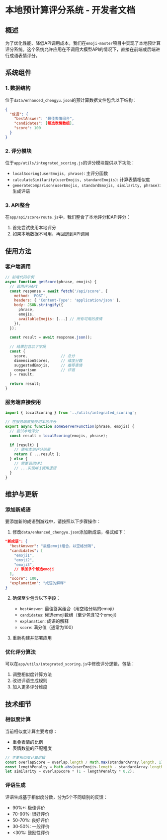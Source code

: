 # 本地预计算评分系统 - 开发者文档

## 概述

为了优化性能、降低API调用成本，我们在`emoji-master`项目中实现了本地预计算评分系统。这个系统允许应用在不调用大模型API的情况下，直接在前端或后端进行成语表情评分。

## 系统组件

### 1. 数据结构

位于`data/enhanced_chengyu.json`的预计算数据文件包含以下结构：

```json
{
  "成语": {
    "bestAnswer": "最佳表情组合",
    "candidates": [候选表情数组],
    "score": 100
  }
}
```

### 2. 评分模块

位于`app/utils/integrated_scoring.js`的评分模块提供以下功能：

- `localScoring(userEmojis, phrase)`: 主评分函数
- `calculateSimilarity(userEmojis, standardEmojis)`: 计算表情相似度
- `generateComparison(userEmojis, standardEmojis, similarity, phrase)`: 生成评语

### 3. API整合

在`app/api/score/route.js`中，我们整合了本地评分和API评分：

1. 首先尝试使用本地评分
2. 如果本地数据不可用，再回退到API调用

## 使用方法

### 客户端调用

```javascript
// 前端代码示例
async function getScore(phrase, emojis) {
  // 调用评分API
  const response = await fetch('/api/score', {
    method: 'POST',
    headers: { 'Content-Type': 'application/json' },
    body: JSON.stringify({ 
      phrase, 
      emojis, 
      availableEmojis: [...] // 所有可用的表情
    }),
  });
  
  const result = await response.json();
  
  // 结果包含以下字段
  const { 
    score,               // 总分
    dimensionScores,     // 维度分数
    suggestedEmojis,     // 推荐表情
    comparison           // 评语
  } = result;
  
  return result;
}
```

### 服务端直接使用

```javascript
import { localScoring } from '../utils/integrated_scoring';

// 在服务端直接使用本地评分
export async function someServerFunction(phrase, emojis) {
  // 尝试本地评分
  const result = localScoring(emojis, phrase);
  
  if (result) {
    // 使用本地评分结果
    return { ...result };
  } else {
    // 需要调用API
    // ...实现API调用逻辑
  }
}
```

## 维护与更新

### 添加新成语

要添加新的成语到游戏中，请按照以下步骤操作：

1. 修改`data/enhanced_chengyu.json`添加新成语，格式如下：
```json
"新成语": {
  "bestAnswer": "最佳emoji组合，以空格分隔",
  "candidates": [
    "emoji1",
    "emoji2",
    "emoji3",
    // 添加多个候选emoji
  ],
  "score": 100,
  "explanation": "成语的解释"
}
```

2. 确保至少包含以下字段：
   - `bestAnswer`: 最佳答案组合（用空格分隔的emoji）
   - `candidates`: 候选emoji数组（至少包含12个emoji）
   - `explanation`: 成语的解释
   - `score`: 满分值（通常为100）

3. 重新构建并部署应用

### 优化评分算法

可以在`app/utils/integrated_scoring.js`中修改评分逻辑，包括：

1. 调整相似度计算方法
2. 改进评语生成规则
3. 加入更多评分维度

## 技术细节

### 相似度计算

当前相似度计算主要考虑：
- 重叠表情的比例
- 表情数量的匹配程度

```javascript
// 主要相似度计算逻辑
const overlapScore = overlap.length / Math.max(standardArray.length, 1);
const lengthPenalty = Math.abs(userEmojis.length - standardArray.length) / Math.max(standardArray.length, 1);
let similarity = overlapScore * (1 - lengthPenalty * 0.2);
```

### 评语生成

评语生成基于相似度分数，分为5个不同级别的反馈：
- 90%+: 极佳评价
- 70-90%: 很好评价
- 50-70%: 良好评价
- 30-50%: 一般评价
- <30%: 鼓励性评价 